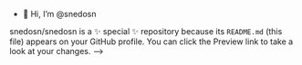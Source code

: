 - 👋 Hi, I’m @snedosn

snedosn/snedosn is a ✨ special ✨ repository because its `README.md` (this file) appears on your GitHub profile.
You can click the Preview link to take a look at your changes.
-->
